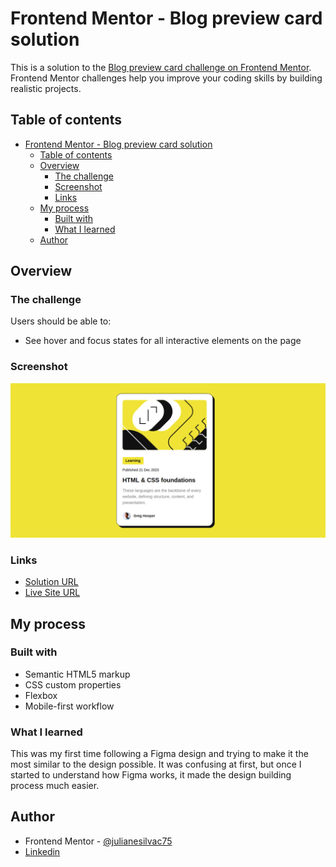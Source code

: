 # Frontend Mentor - Blog preview card solution

This is a solution to the [Blog preview card challenge on Frontend Mentor](https://www.frontendmentor.io/challenges/blog-preview-card-ckPaj01IcS). Frontend Mentor challenges help you improve your coding skills by building realistic projects. 

## Table of contents

- [Frontend Mentor - Blog preview card solution](#frontend-mentor---blog-preview-card-solution)
  - [Table of contents](#table-of-contents)
  - [Overview](#overview)
    - [The challenge](#the-challenge)
    - [Screenshot](#screenshot)
    - [Links](#links)
  - [My process](#my-process)
    - [Built with](#built-with)
    - [What I learned](#what-i-learned)
  - [Author](#author)

## Overview

### The challenge

Users should be able to:

- See hover and focus states for all interactive elements on the page

### Screenshot

![](./assets/images/screenshot.png)

### Links

- [Solution URL](https://github.com/julianesilvac75/blog-preview-card)
- [Live Site URL](https://blog-preview-card-theta-bice.vercel.app/)

## My process

### Built with

- Semantic HTML5 markup
- CSS custom properties
- Flexbox
- Mobile-first workflow

### What I learned

This was my first time following a Figma design and trying to make it the most similar to the design possible. It was confusing at first, but once I started to understand how Figma works, it made the design building process much easier.

## Author

- Frontend Mentor - [@julianesilvac75](https://www.frontendmentor.io/profile/julianesilvac75)
- [Linkedin](https://www.linkedin.com/in/juliane-cardoso-silva/)
